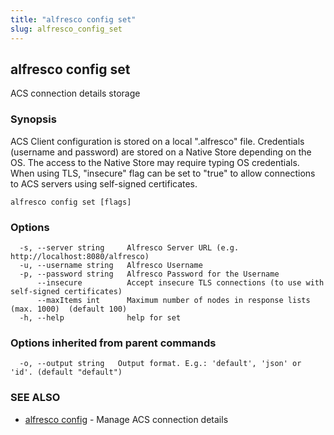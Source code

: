 ```yaml
---
title: "alfresco config set"
slug: alfresco_config_set
---
```

## alfresco config set

ACS connection details storage

### Synopsis

ACS Client configuration is stored on a local ".alfresco" file.
Credentials (username and password) are stored on a Native Store depending on the OS.
The access to the Native Store may require typing OS credentials.
When using TLS, "insecure" flag can be set to "true" to allow connections to ACS servers using self-signed certificates.

```
alfresco config set [flags]
```

### Options

```
  -s, --server string     Alfresco Server URL (e.g. http://localhost:8080/alfresco)
  -u, --username string   Alfresco Username
  -p, --password string   Alfresco Password for the Username
      --insecure          Accept insecure TLS connections (to use with self-signed certificates)
      --maxItems int      Maximum number of nodes in response lists (max. 1000)  (default 100)
  -h, --help              help for set
```

### Options inherited from parent commands

```
  -o, --output string   Output format. E.g.: 'default', 'json' or 'id'. (default "default")
```

### SEE ALSO

* [alfresco config](alfresco_config.md)	 - Manage ACS connection details

